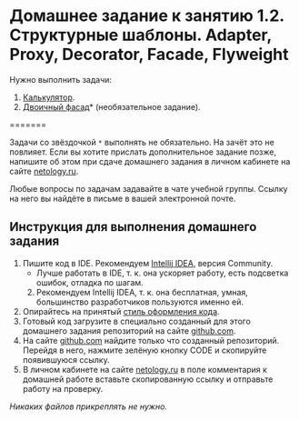﻿# Домашнее задание к занятию 1.2. Структурные шаблоны. Adapter, Proxy, Decorator, Facade, Flyweight

Нужно выполнить задачи:

1. [Калькулятор](./task1/README.md).
2. [Двоичный фасад](./task2/README.md)* (необязательное задание).

=======

Задачи со звёздочкой `*` выполнять не обязательно. На зачёт это не повлияет. Если вы хотите прислать дополнительное задание позже, напишите об этом при сдаче домашнего задания в личном кабинете на сайте [netology.ru](https://netology.ru).

Любые вопросы по задачам задавайте в чате учебной группы. Ссылку на него вы найдёте в письме в вашей электронной почте.

## Инструкция для выполнения домашнего задания

1. Пишите код в IDE. Рекомендуем [Intellij IDEA](https://www.jetbrains.com/idea/download/), версия Community.
    * Лучше работать в IDE, т. к. она ускоряет работу, есть подсветка ошибок, отладка по шагам.
    2. Рекомендуем Intellij IDEA, т. к. она бесплатная, умная, большинство разработчиков пользуются именно ей.
2. Опирайтесь на принятый [стиль оформления кода](https://github.com/netology-code/codestyle/blob/master/java/README.md).
3. Готовый код загрузите в специально созданный для этого домашнего задания репозиторий на сайте [github.com](https://github.com/).
4. На сайте [github.com](https://github.com/) найдите только что созданный репозиторий. Перейдя в него, нажмите зелёную кнопку CODE и скопируйте появившуюся ссылку.
5. В личном кабинете на сайте [netology.ru](https://netology.ru/) в поле комментария к домашней работе вставьте скопированную ссылку и отправьте работу на проверку.

*Никаких файлов прикреплять не нужно.*


